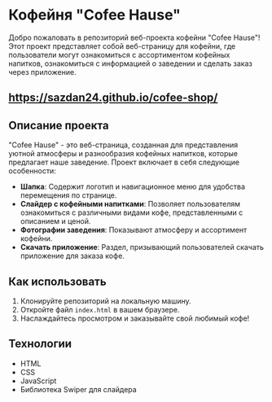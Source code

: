 # Кофейня "Cofee Hause"

Добро пожаловать в репозиторий веб-проекта кофейни "Cofee Hause"! Этот проект представляет собой веб-страницу для кофейни, где пользователи могут ознакомиться с ассортиментом кофейных напитков, ознакомиться с информацией о заведении и сделать заказ через приложение.

https://sazdan24.github.io/cofee-shop/
---
## Описание проекта

"Cofee Hause" - это веб-страница, созданная для представления уютной атмосферы и разнообразия кофейных напитков, которые предлагает наше заведение. Проект включает в себя следующие особенности:

- **Шапка**: Содержит логотип и навигационное меню для удобства перемещения по странице.
- **Слайдер с кофейными напитками**: Позволяет пользователям ознакомиться с различными видами кофе, представленными с описанием и ценой.
- **Фотографии заведения**: Показывают атмосферу и ассортимент кофейни.
- **Скачать приложение**: Раздел, призывающий пользователей скачать приложение для заказа кофе.

## Как использовать

1. Клонируйте репозиторий на локальную машину.
2. Откройте файл `index.html` в вашем браузере.
3. Наслаждайтесь просмотром и заказывайте свой любимый кофе!

## Технологии

- HTML
- CSS
- JavaScript
- Библиотека Swiper для слайдера

